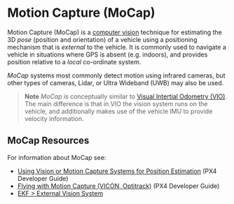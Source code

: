 # Motion Capture (MoCap)

Motion Capture (MoCap) is a [computer vision](https://en.wikipedia.org/wiki/Computer_vision) technique for estimating the 3D *pose* (position and orientation) of a vehicle using a positioning mechanism that is *external* to the vehicle.
It is commonly used to navigate a vehicle in situations where GPS is absent (e.g. indoors), and provides position relative to a *local* co-ordinate system.

*MoCap* systems most commonly detect motion using infrared cameras, but other types of cameras, Lidar, or Ultra Wideband (UWB) may also be used.


> **Note** *MoCap* is conceptually similar to [Visual Intertial Odometry (VIO)](../computer_vision/visual_inertial_odometry.md).
  The main difference is that in VIO the vision system runs on the vehicle, and additionally makes use of the vehicle IMU to provide velocity information.
  

## MoCap Resources

For information about MoCap see:
- [Using Vision or Motion Capture Systems for Position Estimation](../ros/external_position_estimation.md) (PX4 Developer Guide) <!-- bring across info into user guide? -->
- [Flying with Motion Capture (VICON, Optitrack)](../tutorials/motion-capture-vicon-optitrack.md) (PX4 Developer Guide)  <!-- bring across info into user guide? -->
- [EKF > External Vision System](../advanced_config/tuning_the_ecl_ekf.md#external-vision-system)



